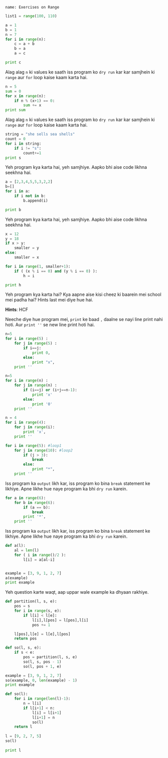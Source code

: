 ```ngMeta
name: Exercises on Range
```

<!-- fixme: wrong example -->
<!-- ```python
my_string = 'Hello world'
for i in range(len(my_string)):
    my_string[i].upper()
print (my_string)
``` -->

<!-- TODO: Put this as an edge case -->

<!-- ```python
my_string = 'hello world'
for i in range(len(my_string)):
    print (my_string)
    my_string = 'ng' -->

<!-- todo: introduce range properly -->
```python
list1 = range(100, 110)
```
```python
a = 1
b = 1
n = 7
for i in range(n):
    c = a + b
    b = a
    a = c

print c
```

Alag alag `n` ki values ke saath iss program ko `dry run` kar kar samjhein ki `range` aur `for` loop kaise kaam karta hai.



```python
n = 5
sum = 0
for x in range(n):
    if n % (x+1) == 0:
        sum += x
print sum
```

Alag alag `n` ki values ke saath iss program ko `dry run` kar kar samjhein ki `range` aur `for` loop kaise kaam karta hai.

```python
string = "she sells sea shells"
count = 0
for i in string:
	if i != "s":
		count+=1
print s
```
Yeh program kya karta hai, yeh samjhiye. Aapko bhi aise code likhna seekhna hai.

```python
a = [2,3,4,5,5,3,2,2]
b=[]
for i in a:
	if i not in b:
		b.append(i)

print b
```
Yeh program kya karta hai, yeh samjhiye. Aapko bhi aise code likhna seekhna hai.

```python
x = 12
y = 18
if x > y:
    smaller = y
else:
    smaller = x

for i in range(1, smaller+1):
    if ( (x % i == 0) and (y % i == 0) ):
        h = i

print h
```
Yeh program kya karta hai? Kya aapne aise kisi cheez ki baarein mei school mei padha hai? Hints last mei diye hue hai.

**Hints**: HCF

Neeche diye hue program mei, `print` ke baad `,` daalne se nayi line print nahi hoti. Aur `print ''` se new line print hoti hai.
```python
n=5
for i in range(5) :
    for j in range(5) :
        if i==j:
            print 0,
        else:
            print "x",
    print ''
```

```python
n=5
for i in range(n) :
    for j in range(n) :
        if (i==j) or (i+j==n-1):
            print 'x'
        else:
            print '0'
    print ''
```

```python
n = 4
for i in range(4):
    for j in range(i):
        print 'x',
    print ''
```

```python
for i in range(5): #loop1
    for j in range(10): #loop2
        if (j > 3): 
            break 
        else:
            print "*", 
    print ''
```
Iss program ka `output` likh kar, iss program ko bina `break` statement ke likhiye.
Apne likhe hue naye program ka bhi `dry run` karein.

```python
for a in range(6):
    for b in range(6):
        if (a == b):
            break
        print '*',
    print ''
```
Iss program ka `output` likh kar, iss program ko bina `break` statement ke likhiye.
Apne likhe hue naye program ka bhi `dry run` karein.

```python
def a(l):
    al = len(l)
    for ( i in range()/2 ):
        l[i] = a[al-i]


example = [3, 9, 1, 2, 7]
a(example)
print example
```

Yeh question karte waqt, aap uppar wale example ka dhyaan rakhiye.
```python
def partition(l, s, e):
    pos = s
    for i in range(s, e):
        if l[i] < l[e]:
            l[i],l[pos] = l[pos],l[i]
            pos += 1

    l[pos],l[e] = l[e],l[pos]
    return pos

def so(l, s, e):
    if s < e:
        pos = partition(l, s, e)
        so(l, s, pos - 1)
        so(l, pos + 1, e)

example = [3, 9, 1, 2, 7]
so(example, 0, len(example) - 1)
print example
```

```python
def so(l):
    for i in range(len(l)-1):
        n = l[i]
        if l[i+1] < n:
            l[i] = l[i+1]
            l[i+1] = n
            so(l)
    return l
 
l = [9, 2, 7, 5]
so(l)
 
print l
```